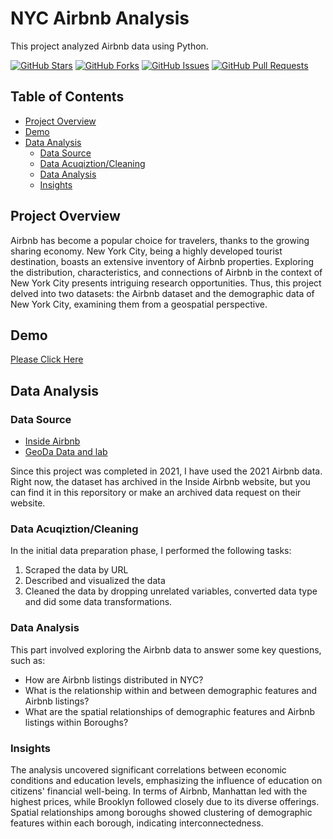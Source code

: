 # NYC Airbnb Analysis

This project analyzed Airbnb data using Python.

[![GitHub Stars](https://img.shields.io/github/stars/christinazyn/airbnb-nyc-analysis)](https://github.com/christinazyn/airbnb-nyc-analysis/stargazers)
[![GitHub Forks](https://img.shields.io/github/forks/christinazyn/airbnb-nyc-analysis)](https://github.com/christinazyn/airbnb-nyc-analysis/network/members)
[![GitHub Issues](https://img.shields.io/github/issues/christinazyn/airbnb-nyc-analysis)](https://github.com/christinazyn/airbnb-nyc-analysis)
[![GitHub Pull Requests](https://img.shields.io/github/issues-pr/christinazyn/airbnb-nyc-analysis)](https://github.com/christinazyn/airbnb-nyc-analysis/pulls)

## Table of Contents

- [Project Overview](#project-overview)
- [Demo](#demo)
- [Data Analysis](#data-analysis)
  - [Data Source](#data-source)
  - [Data Acuqiztion/Cleaning](#data-acuqiztioncleaning)
  - [Data Analysis](#data-analysis)
  - [Insights](#insights)

## Project Overview

Airbnb has become a popular choice for travelers, thanks to the growing sharing economy. New York City, being a highly developed tourist destination, boasts an extensive inventory of Airbnb properties. Exploring the distribution, characteristics, and connections of Airbnb in the context of New York City presents intriguing research opportunities. Thus, this project delved into two datasets: the Airbnb dataset and the demographic data of New York City, examining them from a geospatial perspective.

## Demo

[Please Click Here](https://airbnb-nyc-analysis.netlify.app/)

## Data Analysis

### Data Source

- [Inside Airbnb](http://insideairbnb.com/get-the-data)
- [GeoDa Data and lab](https://geodacenter.github.io/data-and-lab/)

Since this project was completed in 2021, I have used the 2021 Airbnb data. Right now, the dataset has archived in the Inside Airbnb website, but you can find it in this reporsitory or make an archived data request on their website.

### Data Acuqiztion/Cleaning

In the initial data preparation phase, I performed the following tasks:

1. Scraped the data by URL
2. Described and visualized the data
3. Cleaned the data by dropping unrelated variables, converted data type and did some data transformations.

### Data Analysis

This part involved exploring the Airbnb data to answer some key questions, such as:

- How are Airbnb listings distributed in NYC?
- What is the relationship within and between demographic features and Airbnb listings?
- What are the spatial relationships of demographic features and Airbnb listings within Boroughs?

### Insights

The analysis uncovered significant correlations between economic conditions and education levels, emphasizing the influence of education on citizens' financial well-being. In terms of Airbnb, Manhattan led with the highest prices, while Brooklyn followed closely due to its diverse offerings. Spatial relationships among boroughs showed clustering of demographic features within each borough, indicating interconnectedness.
